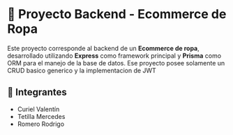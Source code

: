 # 🛒 Proyecto Backend - Ecommerce de Ropa

Este proyecto corresponde al backend de un **Ecommerce de ropa**, desarrollado utilizando **Express** como framework principal y **Prisma** como ORM para el manejo de la base de datos. Ese proyecto posee solamente un CRUD basico generico y la implementacion de JWT 

## 👥 Integrantes

- Curiel Valentín
- Tetilla Mercedes
- Romero Rodrigo
